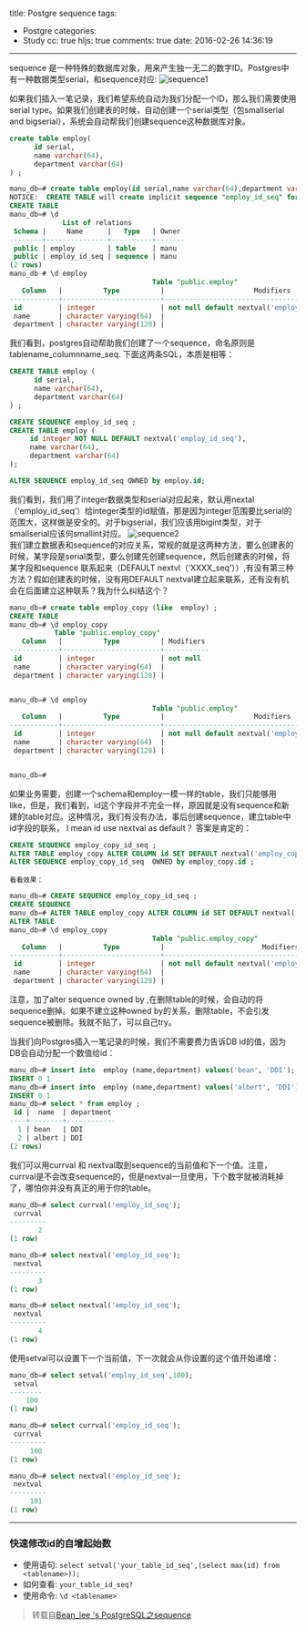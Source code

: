 title: Postgre sequence
tags:
  - Postgre
categories:
  - Study
cc: true
hljs: true
comments: true
date: 2016-02-26 14:36:19
---
sequence 是一种特殊的数据库对象，用来产生独一无二的数字ID。Postgres中有一种数据类型serial，和sequence对应: 
![sequence1](http://blog.chinaunix.net/attachment/201311/2/24774106_1383400523Gg17.png)

如果我们插入一笔记录，我们希望系统自动为我们分配一个ID，那么我们需要使用serial type。如果我们创建表的时候，自动创建一个serial类型（包smallserial and bigserial），系统会自动帮我们创建sequence这种数据库对象。
```sql
create table employ(
      id serial,
      name varchar(64),
      department varchar(64)
) ;

manu_db=# create table employ(id serial,name varchar(64),department varchar(128)) ;
NOTICE:  CREATE TABLE will create implicit sequence "employ_id_seq" for serial column "employ.id"
CREATE TABLE
manu_db=# \d
             List of relations
 Schema |     Name      |   Type   | Owner 
--------+---------------+----------+-------
 public | employ        | table    | manu
 public | employ_id_seq | sequence | manu
(2 rows)
manu_db-# \d employ
                                   Table "public.employ"
   Column   |          Type          |                      Modifiers                      
------------+------------------------+-----------------------------------------------------
 id         | integer                | not null default nextval('employ_id_seq'::regclass)
 name       | character varying(64)  | 
 department | character varying(128) | 
```
我们看到，postgres自动帮助我们创建了一个sequence，命名原则是 tablename_columnname_seq.
下面这两条SQL，本质是相等：
```sql
CREATE TABLE employ (
      id serial,
      name varchar(64),
      department varchar(64)
) ;
```
```sql
CREATE SEQUENCE employ_id_seq ;
CREATE TABLE employ (
     id integer NOT NULL DEFAULT nextval('employ_id_seq'),
     name varchar(64),
     department varchar(64)
);

ALTER SEQUENCE employ_id_seq OWNED by employ.id;
```
我们看到，我们用了integer数据类型和serial对应起来，默认用nextal（‘employ_id_seq’）给integer类型的id赋值，那是因为integer范围要比serial的范围大，这样做是安全的。对于bigserial，我们应该用bigint类型，对于smallserial应该何smallint对应。
![sequence2](http://blog.chinaunix.net/attachment/201311/2/24774106_1383403462iqY7.png)    
我们建立数据表和sequence的对应关系，常规的就是这两种方法，要么创建表的时候，某字段是serial类型，要么创建先创建sequence，然后创建表的时候，将某字段和sequence 联系起来（DEFAULT nextvl（‘XXXX_seq’））,有没有第三种方法？假如创建表的时候，没有用DEFAULT nextval建立起来联系，还有没有机会在后面建立这种联系？我为什么纠结这个？ 
```sql
manu_db=# create table employ_copy (like  employ) ;
CREATE TABLE
manu_db=# \d employ_copy 
           Table "public.employ_copy"
   Column   |          Type          | Modifiers 
------------+------------------------+-----------
 id         | integer                | not null
 name       | character varying(64)  | 
 department | character varying(128) | 


manu_db=# \d employ
                                   Table "public.employ"
   Column   |          Type          |                      Modifiers                      
------------+------------------------+-----------------------------------------------------
 id         | integer                | not null default nextval('employ_id_seq'::regclass)
 name       | character varying(64)  | 
 department | character varying(128) | 


manu_db=# 
```
如果业务需要，创建一个schema和employ一模一样的table，我们只能够用like，但是，我们看到，id这个字段并不完全一样，原因就是没有sequence和新建的table对应。这种情况，我们有没有办法，事后创建sequence，建立table中id字段的联系， I mean  id use nextval as default？
答案是肯定的：
```sql
CREATE SEQUENCE employ_copy_id_seq ;
ALTER TABLE employ_copy ALTER COLUMN id SET DEFAULT nextval('employ_copy_id_seq');
ALTER SEQUENCE employ_copy_id_seq  OWNED by employ_copy.id ;
```
    看看效果：  
```sql
manu_db=# CREATE SEQUENCE employ_copy_id_seq ;
CREATE SEQUENCE
manu_db=# ALTER TABLE employ_copy ALTER COLUMN id SET DEFAULT nextval('employ_copy_id_seq');
ALTER TABLE
manu_db=# \d employ_copy
                                   Table "public.employ_copy"
   Column   |          Type          |                        Modifiers                         
------------+------------------------+----------------------------------------------------------
 id         | integer                | not null default nextval('employ_copy_id_seq'::regclass)
 name       | character varying(64)  | 
 department | character varying(128) | 
```

注意，加了alter sequence owned by ,在删除table的时候，会自动的将sequence删掉。如果不建立这种owned by的关系，删除table，不会引发sequence被删除。我就不贴了，可以自己try。

当我们向Postgres插入一笔记录的时候，我们不需要费力告诉DB id的值，因为DB会自动分配一个数值给id：
```sql
manu_db=# insert into  employ (name,department) values('bean', 'DDI');
INSERT 0 1
manu_db=# insert into  employ (name,department) values('albert', 'DDI');
INSERT 0 1
manu_db=# select * from employ ;
 id |  name  | department 
----+--------+------------
  1 | bean   | DDI
  2 | albert | DDI
(2 rows)
```
我们可以用currval 和 nextval取到sequence的当前值和下一个值。注意，currval是不会改变sequence的，但是nextval一旦使用，下个数字就被消耗掉了，哪怕你并没有真正的用于你的table。
```sql
manu_db=# select currval('employ_id_seq');
 currval 
---------
       2
(1 row)

manu_db=# select nextval('employ_id_seq');
 nextval 
---------
       3
(1 row)

manu_db=# select nextval('employ_id_seq');
 nextval 
---------
       4
(1 row)
```
使用setval可以设置下一个当前值，下一次就会从你设置的这个值开始递增：
```sql  
manu_db=# select setval('employ_id_seq',100);
 setval 
--------
    100
(1 row)

manu_db=# select currval('employ_id_seq');
 currval 
---------
     100
(1 row)

manu_db=# select nextval('employ_id_seq');
 nextval 
---------
     101
(1 row)
```
***
### 快速修改id的自增起始数
- 使用语句: `select setval('your_table_id_seq',(select max(id) from <tablename>));`
- 如何查看: `your_table_id_seq?`
- 使用命令: `\d <tablename>`

>  转载自[Bean_lee 's PostgreSQL之sequence](http://blog.chinaunix.net/uid-24774106-id-3973781.html)

